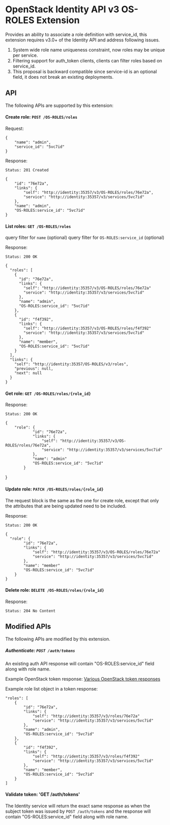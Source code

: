 OpenStack Identity API v3 OS-ROLES Extension
============================================

Provides an ability to associate a role definition with service_id, this
extension requires v3.0+ of the Identity API and address following issues.

1. System wide role name uniqueness constraint, now roles may be unique per
service.
2. Filtering support for auth_token clients, clients can filter roles based on
service_id.
3. This proposal is backward compatible since service-id is an optional field,
it does not break an existing deployments.


API
---

The following APIs are supported by this extension:

#### Create role: `POST /OS-ROLES/roles`

Request:

    {
        "name": "admin",
        "service_id": "5vc7id"
    }

Response:

    Status: 201 Created

    {
        "id": "76e72a",
        "links": {
            "self": "http://identity:35357/v3/OS-ROLES/roles/76e72a",
            "service": "http://identity:35357/v3/services/5vc7id"
        },
        "name": "admin",
        "OS-ROLES:service_id": "5vc7id"
    }

#### List roles: `GET /OS-ROLES/roles`

query filter for `name` (optional)
query filter for `OS-ROLES:service_id` (optional)

Response:

    Status: 200 OK

    {
      "roles": [
        {
          "id": "76e72a",
          "links": {
            "self": "http://identity:35357/v3/OS-ROLES/roles/76e72a"
            "service": "http://identity:35357/v3/services/5vc7id"
          },
          "name": "admin",
          "OS-ROLES:service_id": "5vc7id"
        },
        {
          "id": "f4f392",
          "links": {
            "self": "http://identity:35357/v3/OS-ROLES/roles/f4f392"
            "service": "http://identity:35357/v3/services/5vc7id"
          },
          "name": "member",
          "OS-ROLES:service_id": "5vc7id"
        }
      ],
      "links": {
        "self": "http://identity:35357/OS-ROLES/v3/roles",
        "previous": null,
        "next": null
      }
    }
#### Get role: `GET /OS-ROLES/roles/{role_id}`

Response:

    Status: 200 OK

    {
        "role": {
                "id": "76e72a",
                "links": {
                    "self": "http://identity:35357/v3/OS-ROLES/roles/76e72a",
                    "service": "http://identity:35357/v3/services/5vc7id"
                },
                "name": "admin"
                "OS-ROLES:service_id": "5vc7id"
            }
   }
#### Update role: `PATCH /OS-ROLES/roles/{role_id}`

The request block is the same as the one for create role, except that only the
attributes that are being updated need to be included.

Response:

    Status: 200 OK

    {
      "role": {
            "id": "76e72a",
            "links": {
                "self": "http://identity:35357/v3/OS-ROLES/roles/76e72a"
                "service": "http://identity:35357/v3/services/5vc7id"
            },
            "name": "member"
            "OS-ROLES:service_id": "5vc7id"
        }
    }

#### Delete role: `DELETE /OS-ROLES/roles/{role_id}`

Response:

    Status: 204 No Content

Modified APIs
------------

The following APIs are modified by this extension.

##### Authenticate: `POST /auth/tokens`

An existing auth API response will contain "OS-ROLES:service_id" field along
with role name.

Example OpenStack token response: [Various OpenStack token responses](https://github.com/openstack/identity-api/blob/master/openstack-identity-api/v3/src/markdown/identity-api-v3.md#authentication-responses)

Example role list object in a token response:

    "roles": [
        {
            "id": "76e72a",
            "links": {
                "self": "http://identity:35357/v3/roles/76e72a"
                "service": "http://identity:35357/v3/services/5vc7id"
            },
            "name": "admin",
            "OS-ROLES:service_id": "5vc7id"
        },
        {
            "id": "f4f392",
            "links": {
                "self": "http://identity:35357/v3/roles/f4f392"
                "service": "http://identity:35357/v3/services/5vc7id"
            },
            "name": "member",
            "OS-ROLES:service_id": "5vc7id"
        }
    ]

#### Validate token: 'GET /auth/tokens'

The Identity service will return the exact same response as when the subject
token was issued by `POST /auth/tokens` and the response will contain
"OS-ROLES:service_id" field along with role name.

